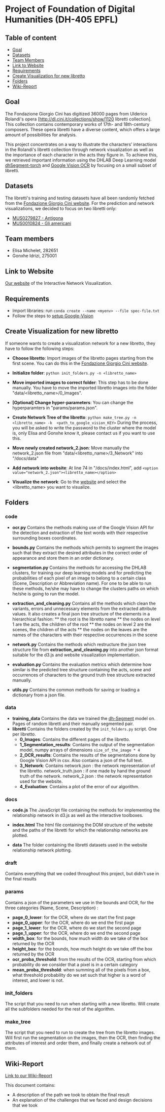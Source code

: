 # Project of Foundation of Digital Humanities (DH-405 EPFL)

## Table of content
* [Goal](#goal)
* [Datasets](#datasets)
* [Team Members](#team-members)
* [Link to Website](#link-to-website)
* [Requirements](#requirements)
* [Create Visualization for new libretto](#create-visualization-for-new-libretto)
* [Folders](#folders)
* [Wiki-Report](#wiki-report)

## Goal
The Fondazione Giorgio Cini has digitized 36000 pages from Ulderico Rolandi's opera [http://dl.cini.it/collections/show/1120 libretti collection]. This collection contains contemporary works of 17th- and 18th-century composers. These opera libretti have a diverse content, which offers a large amount of possibilities for analysis.

This project concentrates on a way to illustrate the characters’ interactions in the Rolandi's libretti collection through network visualization as well as the importance of each character in the acts they figure in. To achieve this, we retrieved important information using the DHLAB Deep Learning model [dhSegment-torch](https://github.com/dhlab-epfl/dhSegment-torch) and [Google Vision OCR](https://cloud.google.com/vision/docs/ocr) by focusing on a small subset of libretti.

## Datasets
The libretti's training and testing datasets have all been randomly fetched from the [Fondazione Giorgio Cini website](http://dl.cini.it/collections/show/1120).
For the prediction and network visualizations, we decided to focus on two libretti only:
* [MUS0279827 - Antigona](http://dl.cini.it/collections/show/333)
* [MUS0010824 - Gli americani](http://dl.cini.it/collections/show/435)

## Team members
* Elisa Michelet, 282651
* Gonxhe Idrizi, 275001

## Link to Website
[Our website](https://arobaselisa.github.io/FDH-Rolandi/) of the Interactive Network Visualization.

## Requirements
* Import libraries: run `conda create --name <myenv> --file spec-file.txt`
* Follow the steps to [setup Google-Vision](https://cloud.google.com/vision/docs/setup#billing)

## Create Visualization for new libretto
If someone wants to create a visualization network for a new libretto, they have to follow the following steps:
* **Choose libretto**: Import images of the libretto pages starting from the first scene. You can do this in the [Fondazione Giorgio Cini website](http://dl.cini.it/collections/show/1120).
* **Initialize folder**: `python init_folders.py -n <libretto_name>`
* **Move imported images to correct folder**: This step has to be done manually. You have to move the imported libretto images into the folder "data/<libretto_name>/0_Images".
* **[Optional] Change hyper-parameters**: You can change the hyperparamters in "params/params.json".
* **Create Network Tree of the libretto**: `python make_tree.py -n <libretto_name> -k  <path_to_google_vision_KEY>` During the process, you will be asked to write the password to the cluster where the model is, only Elisa and Gonxhe know it, please contact us if you want to use this.

* **Move newly created network_2.json**: Move manually the network_2.json file from "data/<libretto_name>/3_Network" into "/docs/data"
* **Add network into website**: At line 74 in "/docs/index.html", add `<option value="network_2.json"><libretto_name></option>`
* **Visualize the network**: Go to the [website](https://arobaselisa.github.io/FDH-Rolandi/) and select the <libretto_name> you want to visualize.

## Folders

### code

* **ocr.py**
Contains the methods making use of the Google Vision API for the detection and extraction of the text words with their respective surrounding boxes coordinates.

* **bounds.py**
Contains the methods which permits to segment the images such that they extract the desired attributes in the correct order of appearance and store them in an order dictionary.

* **segmentation.py**
Contains the methods for accessing the DHLAB clusters, for training our deep learning models and for predicting the probabilities of each pixel of an image to belong to a certain class (Scene, Description or Abbreviation name). For one to be able to run these methods, he/she may have to change the clusters paths on which he/she is going to run the model.

* **extraction_and_cleaning.py**
Contains all the methods which clean the variants, errors and unnecessary elements from the extracted attribute values. It also creates a final json tree structure of the elements in a hierarchical fashion:
** the root is the libretto name
** the nodes on level 1 are the acts, the children of the root
** the nodes on level 2 are the scenes, the children of the acts
** the nodes on the leaves are the names of the characters with their respective occurrences in the scene

* **network.py**
Contains the methods which restructure the json tree structure file from **extraction_and_cleaning.py** into another json format suitable for the d3.js and website visualization implementation.

* **evaluation.py**
Contains the evaluation metrics which determine how similar is the predicted tree structure containing the acts, scene and occurrences of characters to the ground truth tree structure extracted manually.

* **utils.py**
Contains the common methods for saving or loading a dictionary from a json file.

### data
* **training_data**
Contains the data we trained the [dh-Segment](https://github.com/dhlab-epfl/dhSegment-torch) model on. Pages of random libretti and their manually segmented pair.
* **libretti**
Contains the folders created by the `init_folders.py` script. One per libretto.
    * **0_Images**:
Contains the different pages of the libretto.
    * **1_Segmentation_results**:
Contains the output of the segmentation model, numpy arrays of dimensions `size_of_the_image * 4`
    * **2_OCR_results**:
Contains the results of the segmentations done by Google Vision API in csv. Also contains a json of the full text.
    * **3_Network**:
Contains network.json : the network representation of the libretto.
network_truth.json : if one made by hand the ground truth of the network.
network_2.json : the network representation used for the website.
    * **4_Evaluation**:
Contains a plot of the error of our algorithm.

### docs
* **code.js**
The JavaScript file containing the methods for implementing the relationship network in d3.js as well as the interactive toolboxes.

* **index.html**
The html file containing the DOM structure of the website and the paths of the libretti for which the relationship networks are plotted.

* **data**
The folder containing the libretti datasets used in the website relationship network plotting.

### draft
Contains everything that we coded throughout this project, but didn't use in the final results

### params
Contains a json of the parameters we use in the bounds and OCR, for the three categories (Name, Scene, Description) :
* **page_0_lower**: for the OCR, where do we start the first page
* **page_0_upper**: for the OCR, where do we end the first page
* **page_1_lower**: for the OCR, where do we start the second page
* **page_1_upper**: for the OCR, where do we end the second page
* **width_box**: for the bounds, how much width do we take of the box returned by the OCR
* **height_box**: for the bounds, how much height do we take off the box returned by the OCR
* **ocr_proba_threshold**: from the results of the OCR, starting from which probability do we consider that a pixel is in a certain category
* **mean_proba_threshold**: when summing all of the pixels from a box, what threshold probability do we set such that higher is a word of interest, and lower is not.

### init_folders
The script that you need to run when starting with a new libretto. Will create all the subfolders needed for the rest of the algorithm.

### make_tree
The script that you need to run to create the tree from the libretto images. Will first run the segmentation on the images, then the OCR, then finding the attributes of interest and order them, and finally create a network out of them.

## Wiki-Report
[Link to our Wiki-Report](http://fdh.epfl.ch/index.php/Opera_Rolandi_archive)

This document contains:
* A description of the path we took to obtain the final result
* An explanation of the challenges that we faced and design decisions that we took
